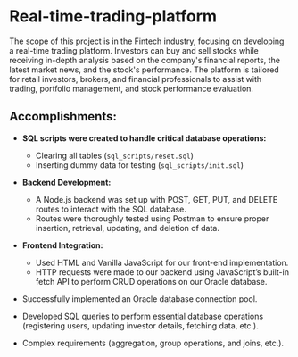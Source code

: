 # Real-time-trading-platform

The scope of this project is in the Fintech industry, focusing on developing a real-time trading platform. Investors can buy and sell stocks while receiving in-depth analysis based on the company's financial reports, the latest market news, and the stock's performance. The platform is tailored for retail investors, brokers, and financial professionals to assist with trading, portfolio management, and stock performance evaluation.

## Accomplishments:

- **SQL scripts were created to handle critical database operations:**
  - Clearing all tables (`sql_scripts/reset.sql`)
  - Inserting dummy data for testing (`sql_scripts/init.sql`)

- **Backend Development:**
  - A Node.js backend was set up with POST, GET, PUT, and DELETE routes to interact with the SQL database.
  - Routes were thoroughly tested using Postman to ensure proper insertion, retrieval, updating, and deletion of data.

- **Frontend Integration:**
  - Used HTML and Vanilla JavaScript for our front-end implementation.
  - HTTP requests were made to our backend using JavaScript’s built-in fetch API to perform CRUD operations on our Oracle database.

- Successfully implemented an Oracle database connection pool.

- Developed SQL queries to perform essential database operations (registering users, updating investor details, fetching data, etc.).

- Complex requirements (aggregation, group operations, and joins, etc.).

